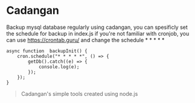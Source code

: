 # Cadangan

Backup mysql database regularly using cadangan, you can spesificly set the schedule for backup in index.js if you're not familiar with cronjob, you can use https://crontab.guru/ and change the schedule \* \* \* \* \*

    async function  backupInit() {
        cron.schedule("* * * * *", () => {
    	    getDb().catch((e) => {
    		    console.log(e);
    	    });
        });
    }

> Cadangan's simple tools created using node.js
